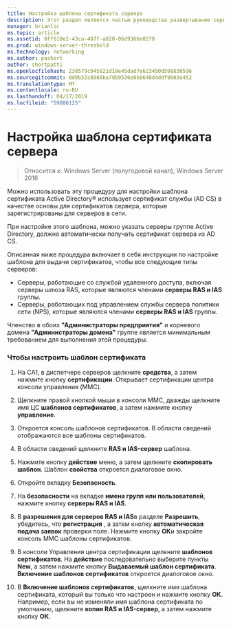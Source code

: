 ```yaml
---
title: Настройка шаблона сертификата сервера
description: Этот раздел является частью руководства развертывание сервера сертификатов для развертывания беспроводных и проводных сетей 802.1 X
manager: brianlic
ms.topic: article
ms.assetid: 8ff610e2-43ca-407f-a828-06d9366e02f0
ms.prod: windows-server-threshold
ms.technology: networking
ms.author: pashort
author: shortpatti
ms.openlocfilehash: 238579c945821d19e45dad7e623450d598830596
ms.sourcegitcommit: 0d0b32c8986ba7db9536e0b8648d4ddf9b03e452
ms.translationtype: MT
ms.contentlocale: ru-RU
ms.lasthandoff: 04/17/2019
ms.locfileid: "59886125"
---
```

# <a name="configure-the-server-certificate-template"></a>Настройка шаблона сертификата сервера

>Относится к: Windows Server (полугодовой канал), Windows Server 2016

Можно использовать эту процедуру для настройки шаблона сертификата Active Directory&reg; использует сертификат службы (AD CS) в качестве основы для сертификатов сервера, которые зарегистрированы для серверов в сети.  
  
При настройке этого шаблона, можно указать серверы группе Active Directory, должно автоматически получать сертификат сервера из AD CS.   
  
Описанная ниже процедура включает в себя инструкции по настройке шаблона для выдачи сертификатов, чтобы все следующие типы серверов:  
  
- Серверы, работающие со службой удаленного доступа, включая серверы шлюза RAS, которые являются членами **серверы RAS и IAS** группы.  
- Серверы, работающих под управлением службы сервера политики сети (NPS), которые являются членами **серверы RAS и IAS** группы.  
  
Членство в обоих **"Администраторы предприятия"** и корневого домена **"Администраторы домена"** группе является минимальным требованием для выполнения этой процедуры.  
  
### <a name="to-configure-the-certificate-template"></a>Чтобы настроить шаблон сертификата  
  
1.  На CA1, в диспетчере серверов щелкните **средства**, а затем нажмите кнопку **сертификации**. Открывает сертификации центра консоли управления (MMC).  
  
2.  Щелкните правой кнопкой мыши в консоли MMC, дважды щелкните имя ЦС **шаблонов сертификатов**, а затем нажмите кнопку **управление**.  
  
3.  Откроется консоль шаблонов сертификатов. В области сведений отображаются все шаблоны сертификатов.  
  
4.  В области сведений щелкните **RAS и IAS-сервер** шаблона.  
  
5.  Нажмите кнопку **действие** меню, а затем щелкните **скопировать шаблон**. Шаблон **свойства** откроется диалоговое окно.  
  
6.  Откройте вкладку **Безопасность**.   
  
7.  На **безопасности** на вкладке **имена групп или пользователей**, нажмите кнопку **серверы RAS и IAS**.  
  
8.  В **разрешения для серверов RAS и IAS**в разделе **Разрешить**, убедитесь, что **регистрация** , а затем кнопку **автоматическая подача заявок** проверки поле. Нажмите кнопку **ОК**и закройте консоль MMC шаблоны сертификатов.  
  
9.  В консоли Управления центра сертификации щелкните **шаблонов сертификатов**. На **действие** последовательно выберите пункты **New**, а затем нажмите кнопку **Выдаваемый шаблон сертификата**. **Включение шаблонов сертификатов** откроется диалоговое окно.  
  
10. В **Включение шаблонов сертификатов**, щелкните имя шаблона сертификата, который вы только что настроен и нажмите кнопку **ОК**. Например, если вы не изменяли имя шаблона сертификата по умолчанию, щелкните **копия RAS и IAS-сервер**, а затем нажмите кнопку **ОК**.  
  



